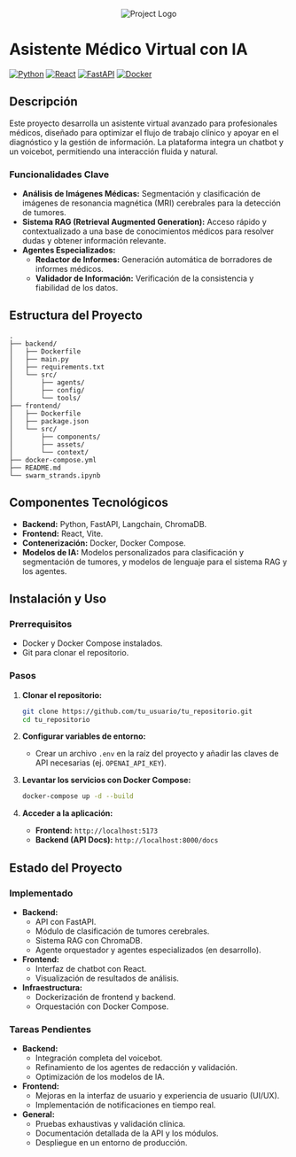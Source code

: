 <p align="center">
  <img src="https://i.imgur.com/tJgL4J9.png" alt="Project Logo">
</p>

# Asistente Médico Virtual con IA

[![Python](https://img.shields.io/badge/Python-3776AB?style=for-the-badge&logo=python&logoColor=white)](https://www.python.org/)
[![React](https://img.shields.io/badge/React-20232A?style=for-the-badge&logo=react&logoColor=61DAFB)](https://reactjs.org/)
[![FastAPI](https://img.shields.io/badge/FastAPI-005571?style=for-the-badge&logo=fastapi)](https://fastapi.tiangolo.com/)
[![Docker](https://img.shields.io/badge/Docker-2496ED?style=for-the-badge&logo=docker&logoColor=white)](https://www.docker.com/)

## Descripción

Este proyecto desarrolla un asistente virtual avanzado para profesionales médicos, diseñado para optimizar el flujo de trabajo clínico y apoyar en el diagnóstico y la gestión de información. La plataforma integra un chatbot y un voicebot, permitiendo una interacción fluida y natural.

### Funcionalidades Clave

- **Análisis de Imágenes Médicas:** Segmentación y clasificación de imágenes de resonancia magnética (MRI) cerebrales para la detección de tumores.
- **Sistema RAG (Retrieval Augmented Generation):** Acceso rápido y contextualizado a una base de conocimientos médicos para resolver dudas y obtener información relevante.
- **Agentes Especializados:**
  - **Redactor de Informes:** Generación automática de borradores de informes médicos.
  - **Validador de Información:** Verificación de la consistencia y fiabilidad de los datos.

## Estructura del Proyecto

```
.
├── backend/
│   ├── Dockerfile
│   ├── main.py
│   ├── requirements.txt
│   └── src/
│       ├── agents/
│       ├── config/
│       └── tools/
├── frontend/
│   ├── Dockerfile
│   ├── package.json
│   └── src/
│       ├── components/
│       ├── assets/
│       └── context/
├── docker-compose.yml
├── README.md
└── swarm_strands.ipynb
```

## Componentes Tecnológicos

- **Backend:** Python, FastAPI, Langchain, ChromaDB.
- **Frontend:** React, Vite.
- **Contenerización:** Docker, Docker Compose.
- **Modelos de IA:** Modelos personalizados para clasificación y segmentación de tumores, y modelos de lenguaje para el sistema RAG y los agentes.

## Instalación y Uso

### Prerrequisitos

- Docker y Docker Compose instalados.
- Git para clonar el repositorio.

### Pasos

1.  **Clonar el repositorio:**
    ```bash
    git clone https://github.com/tu_usuario/tu_repositorio.git
    cd tu_repositorio
    ```

2.  **Configurar variables de entorno:**
    - Crear un archivo `.env` en la raíz del proyecto y añadir las claves de API necesarias (ej. `OPENAI_API_KEY`).

3.  **Levantar los servicios con Docker Compose:**
    ```bash
    docker-compose up -d --build
    ```

4.  **Acceder a la aplicación:**
    - **Frontend:** `http://localhost:5173`
    - **Backend (API Docs):** `http://localhost:8000/docs`

## Estado del Proyecto

### Implementado

- **Backend:**
  - API con FastAPI.
  - Módulo de clasificación de tumores cerebrales.
  - Sistema RAG con ChromaDB.
  - Agente orquestador y agentes especializados (en desarrollo).
- **Frontend:**
  - Interfaz de chatbot con React.
  - Visualización de resultados de análisis.
- **Infraestructura:**
  - Dockerización de frontend y backend.
  - Orquestación con Docker Compose.

### Tareas Pendientes

- **Backend:**
  - Integración completa del voicebot.
  - Refinamiento de los agentes de redacción y validación.
  - Optimización de los modelos de IA.
- **Frontend:**
  - Mejoras en la interfaz de usuario y experiencia de usuario (UI/UX).
  - Implementación de notificaciones en tiempo real.
- **General:**
  - Pruebas exhaustivas y validación clínica.
  - Documentación detallada de la API y los módulos.
  - Despliegue en un entorno de producción.